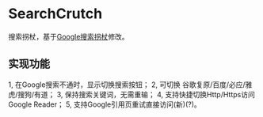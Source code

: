 # SearchCrutch

搜索拐杖，基于[Google搜索拐杖](http://www.kkksou.com/product/gc.html)修改。

## 实现功能
1, 在Google搜索不通时，显示切换搜索按钮；
2, 可切换 谷歌复原/百度/必应/雅虎/搜狗/有道；
3, 保持搜索关键词，无需重输；
4, 支持快捷切换Http/Https访问Google Reader；
5, 支持Google引用页重试直接访问(新)(?)。